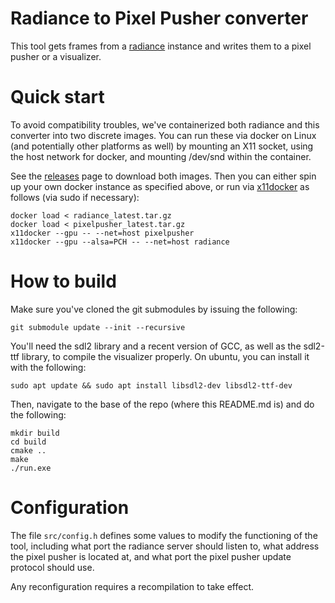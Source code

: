 # Radiance to Pixel Pusher converter

This tool gets frames from a [radiance](https://github.com/zbanks/radiance) instance and writes them to a pixel pusher or a visualizer. 

# Quick start

To avoid compatibility troubles, we've containerized both radiance and this converter into two discrete images. You can run these via docker on Linux (and potentially other platforms as well) by mounting an X11 socket, using the host network for docker, and mounting /dev/snd within the container. 

See the [releases](https://github.com/jakewhitton/radiance-pixelpusher/releases) page to download both images. Then you can either spin up your own docker instance as specified above, or run via [x11docker](https://github.com/mviereck/x11docker) as follows (via sudo if necessary):

```shell
docker load < radiance_latest.tar.gz
docker load < pixelpusher_latest.tar.gz
x11docker --gpu -- --net=host pixelpusher
x11docker --gpu --alsa=PCH -- --net=host radiance
```

# How to build

Make sure you've cloned the git submodules by issuing the following:

```shell
git submodule update --init --recursive
```

You'll need the sdl2 library and a recent version of GCC, as well as the sdl2-ttf library, to compile the visualizer properly. On ubuntu, you can install it with the following:

```shell
sudo apt update && sudo apt install libsdl2-dev libsdl2-ttf-dev
```

Then, navigate to the base of the repo (where this README.md is) and do the following:

```shell
mkdir build
cd build
cmake ..
make
./run.exe
```

# Configuration

The file `src/config.h` defines some values to modify the functioning of the tool, including what port the radiance server should listen to, what address the pixel pusher is located at, and what port the pixel pusher update protocol should use.

Any reconfiguration requires a recompilation to take effect.
